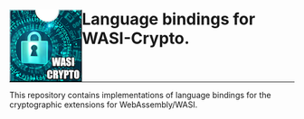 # <img align="left" src="img/wasi-crypto.png" /> Language bindings for WASI-Crypto.

<hr style="clear:both"/>

This repository contains implementations of language bindings for the cryptographic extensions for WebAssembly/WASI.
